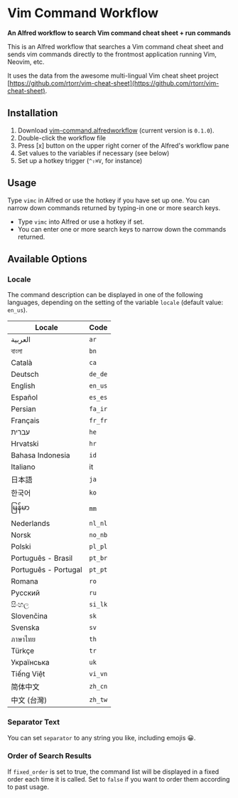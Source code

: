 # Vim Command Workflow

**An Alfred workflow to search Vim command cheat sheet + run commands**

This is an Alfred workflow that searches a Vim command cheat sheet and sends vim commands directly to the frontmost application running Vim, Neovim, etc.

It uses the data from the awesome multi-lingual Vim cheat sheet project [https://github.com/rtorr/vim-cheat-sheet](https://github.com/rtorr/vim-cheat-sheet).

## Installation

1. Download [vim-command.alfredworkflow](https://github.com/yohasebe/vim-command-workflow/raw/main/vim-command.alfredworkflow) (current version is `0.1.0`).
2. Double-click the workflow file
3. Press [x] button on the upper right corner of the Alfred's workflow pane
4. Set values to the variables if necessary (see below)
5. Set up a hotkey trigger (`^⇧⌘V`, for instance)

## Usage

Type `vimc` in Alfred or use the hotkey if you have set up one. You can narrow down commands returned by typing-in one or more search keys.

- Type `vimc` into Alfred or use a hotkey if set.
- You can enter one or more search keys to narrow down the commands returned. 

## Available Options

### Locale

The command description can be displayed in one of the following languages, depending on the setting of the variable `locale` (default value: `en_us`).

| Locale               | Code   |
| ---------            | ------ |
| العربية             | `ar`     |
| বাংলা                 | `bn`     |
| Català               | `ca`     |
| Deutsch              | `de_de`  |
| English              | `en_us`  |
| Español              | `es_es`  |
| Persian              | `fa_ir`  |
| Français             | `fr_fr`  |
| עברית           | `he`     |
| Hrvatski             | `hr`     |
| Bahasa Indonesia     | `id`     |
| Italiano             | it     |
| 日本語               | `ja`     |
| 한국어               | `ko`     |
| မြန်မာ                  | `mm`     |
| Nederlands           | `nl_nl`  |
| Norsk                | `no_nb`  |
| Polski               | `pl_pl`  |
| Português - Brasil   | `pt_br`  |
| Português - Portugal | `pt_pt`  |
| Romana               | `ro`     |
| Русский              | `ru`     |
| සිංහල                  | `si_lk`  |
| Slovenčina           | `sk`     |
| Svenska              | `sv`     |
| ภาษาไทย              | `th`     |
| Türkçe               | `tr`     |
| Українська           | `uk`     |
| Tiếng Việt           | `vi_vn`  |
| 简体中文             | `zh_cn`  |
| 中文 (台灣)          | `zh_tw`  |

### Separator Text

You can set `separator` to any string you like, including emojis 😀.

### Order of Search Results

If `fixed_order` is set to true, the command list will be displayed in a fixed order each time it is called. Set to `false` if you want to order them according to past usage.
